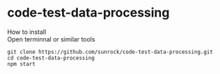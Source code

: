 # code-test-data-processing

How to install  
Open terminnal or similar tools

```
git clone https://github.com/sunrock/code-test-data-processing.git
cd code-test-data-processing
npm start
```
